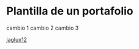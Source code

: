 # Plantilla de un portafolio
cambio 1
cambio 2
cambio 3

[jaglux12](https://www.github.com/jaglux12)
